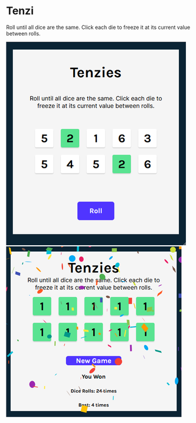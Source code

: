 # Tenzi
Roll until all dice are the same. Click each die to freeze it at its current value between rolls.

![output](https://github.com/Ubaidullah13/tenzi/blob/master/public/Tenzies%20Game.png?raw=true)
![output](https://github.com/Ubaidullah13/tenzi/blob/master/public/Tenzi%20Won.png?raw=true)
